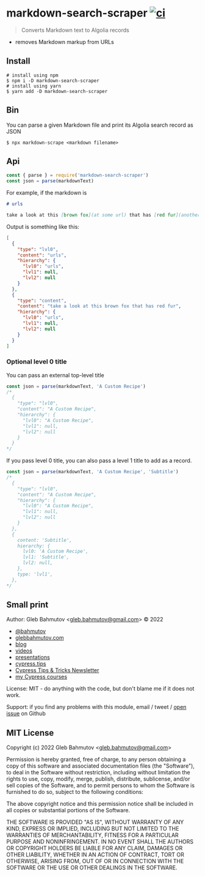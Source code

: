 # markdown-search-scraper [![ci](https://github.com/bahmutov/markdown-search-scraper/actions/workflows/ci.yml/badge.svg?branch=main)](https://github.com/bahmutov/markdown-search-scraper/actions/workflows/ci.yml)

> Converts Markdown text to Algolia records

- removes Markdown markup from URLs

## Install

```
# install using npm
$ npm i -D markdown-search-scraper
# install using yarn
$ yarn add -D markdown-search-scraper
```

## Bin

You can parse a given Markdown file and print its Algolia search record as JSON

```
$ npx markdown-scrape <markdown filename>
```

## Api

```js
const { parse } = require('markdown-search-scraper')
const json = parse(markdownText)
```

For example, if the markdown is

```md
# urls

take a look at this [brown fox](at some url) that has [red fur](another url)
```

Output is something like this:

```json
[
  {
    "type": "lvl0",
    "content": "urls",
    "hierarchy": {
      "lvl0": "urls",
      "lvl1": null,
      "lvl2": null
    }
  },
  {
    "type": "content",
    "content": "take a look at this brown fox that has red fur",
    "hierarchy": {
      "lvl0": "urls",
      "lvl1": null,
      "lvl2": null
    }
  }
]
```

### Optional level 0 title

You can pass an external top-level title

```js
const json = parse(markdownText, 'A Custom Recipe')
/*
  {
    "type": "lvl0",
    "content": "A Custom Recipe",
    "hierarchy": {
      "lvl0": "A Custom Recipe",
      "lvl1": null,
      "lvl2": null
    }
  }
*/
```

If you pass level 0 title, you can also pass a level 1 title to add as a record.

```js
const json = parse(markdownText, 'A Custom Recipe', 'Subtitle')
/*
  {
    "type": "lvl0",
    "content": "A Custom Recipe",
    "hierarchy": {
      "lvl0": "A Custom Recipe",
      "lvl1": null,
      "lvl2": null
    }
  },
  {
    content: 'Subtitle',
    hierarchy: {
      lvl0: 'A Custom Recipe',
      lvl1: 'Subtitle',
      lvl2: null,
    },
    type: 'lvl1',
  },
*/
```

## Small print

Author: Gleb Bahmutov &lt;gleb.bahmutov@gmail.com&gt; &copy; 2022

- [@bahmutov](https://twitter.com/bahmutov)
- [glebbahmutov.com](https://glebbahmutov.com)
- [blog](https://glebbahmutov.com/blog)
- [videos](https://www.youtube.com/glebbahmutov)
- [presentations](https://slides.com/bahmutov)
- [cypress.tips](https://cypress.tips)
- [Cypress Tips & Tricks Newsletter](https://cypresstips.substack.com/)
- [my Cypress courses](https://cypress.tips/courses)

License: MIT - do anything with the code, but don't blame me if it does not work.

Support: if you find any problems with this module, email / tweet /
[open issue](https://github.com/bahmutov/markdown-search-scraper/issues) on Github

## MIT License

Copyright (c) 2022 Gleb Bahmutov &lt;gleb.bahmutov@gmail.com&gt;

Permission is hereby granted, free of charge, to any person
obtaining a copy of this software and associated documentation
files (the "Software"), to deal in the Software without
restriction, including without limitation the rights to use,
copy, modify, merge, publish, distribute, sublicense, and/or sell
copies of the Software, and to permit persons to whom the
Software is furnished to do so, subject to the following
conditions:

The above copyright notice and this permission notice shall be
included in all copies or substantial portions of the Software.

THE SOFTWARE IS PROVIDED "AS IS", WITHOUT WARRANTY OF ANY KIND,
EXPRESS OR IMPLIED, INCLUDING BUT NOT LIMITED TO THE WARRANTIES
OF MERCHANTABILITY, FITNESS FOR A PARTICULAR PURPOSE AND
NONINFRINGEMENT. IN NO EVENT SHALL THE AUTHORS OR COPYRIGHT
HOLDERS BE LIABLE FOR ANY CLAIM, DAMAGES OR OTHER LIABILITY,
WHETHER IN AN ACTION OF CONTRACT, TORT OR OTHERWISE, ARISING
FROM, OUT OF OR IN CONNECTION WITH THE SOFTWARE OR THE USE OR
OTHER DEALINGS IN THE SOFTWARE.
